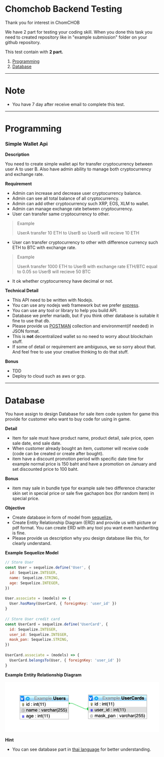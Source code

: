 # Chomchob Backend Testing

Thank you for interest in ChomCHOB

We have 2 part for testing your coding skill.
When you done this task you need to created repository like in "example submission" folder on your github repository.

This test contain with __2 part.__

1. [Programming](#programming)
2. [Database](#database)

---

# Note
- You have 7 day after receive email to complete this test.

---

# Programming

  ### Simple Wallet Api

  **Description**
  
  You need to create simple wallet api for transfer cryptocurrency between user A to user B. Also have admin ability to manage both cryptocurrency and exchange rate.

  **Requirement**

  - Admin can increase and decrease user cryptocurrency balance.
  - Admin can see all total balance of all cryptocurrency.
  - Admin can add other cryptocurrency such XRP, EOS, XLM to wallet.
  - Admin can manage exchange rate between cryptocurrency.
  - User can transfer same cryptocurrency to other.
  > Example
  >
  > UserA transfer 10 ETH to UserB so UserB will recieve 10 ETH
  - User can transfer cryptocurrency to other with difference currency such ETH to BTC with exchange rate.
  > Example
  >
  > UserA transfer 1000 ETH to UserB with exchange rate ETH/BTC equal to 0.05 so UserB will recieve 50 BTC
  - It ok whether cryptocurrency have decimal or not.

  **Technical Detail**
  - This API need to be written with Nodejs.
  - You can use any nodejs web framework but we prefer [express](https://expressjs.com/).
  - You can use any tool or library to help you build API. 
  - Database we prefer mariadb, but if you think other database is suitable it fine to use that db.
  - Please provide us [POSTMAN](https://www.postman.com/) collection and environment(if needed) in JSON format.
  - This is **not** decentralized wallet so no need to worry about blockchain stuff.
  - If some of detail or requirement are ambiguous, we so sorry about that. And feel free to use your creative thinking to do that stuff.
  
  **Bonus**
  - TDD
  - Deploy to cloud such as aws or gcp.


---

# Database


You have assign to design Database for sale item code system for game
this provide for customer who want to buy code for using in game.

  **Detail**
  
  - Item for sale must have product name, product detail, sale price, open sale date, end sale date.
  - When customer already bought an item, customer will receive code (code can be created or create after bought).
  - item have a discount promotion period with specific date time for example normal price is 150 baht and have a promotion on January and set discounted price to 100 baht.

  **Bonus**

  - item may sale in bundle type for example sale two difference character skin set in special price or sale five gachapon box (for random item) in special price.

  **Objective**

  - Create database in form of model from [sequelize.](https://github.com/sequelize/sequelize)
  - Create Entity Relationship Diagram (ERD) and provide us with picture or pdf format. You can create ERD with any tool you want even handwriting is fine.
  - Please provide us description why you design database like this, for clearly understand.
  
  **Example Sequelize Model**

  ```js
  // Store User
  const User = sequelize.define('User', {
    id: Sequelize.INTEGER,
    name: Sequelize.STRING,
    age: Sequelize.INTEGER,
  })
  
  User.associate = (models) => {
    User.hasMany(UserCard, { foreignKey: 'user_id' })
  }

  // Store User credit card 
  const UserCard = sequelize.define('UserCard', {
    id: Sequelize.INTEGER,
    user_id: Sequelize.INTEGER,
    mask_pan: Sequelize.STRING,
  })

  UserCard.associate = (models) => {
    UserCard.belongsTo(User, { foreignKey: 'user_id' })
  }
  ```

  **Example Entity Relationship Diagram**

  ![ERD](image/ERD.png)

  
  **Hint**

  - You can see database part in [thai language](translate/THAI_DB.md) for better understanding.
